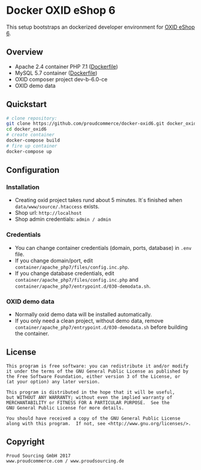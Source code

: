 # Docker OXID eShop 6

This setup bootstraps an dockerized developer environment for [OXID eShop 6](https://github.com/OXID-eSales/oxideshop_ce).

## Overview

- Apache 2.4 container PHP 7.1 ([Dockerfile](container/apache_php7/Dockerfile))
- MySQL 5.7 container ([Dockerfile](https://github.com/docker-library/mysql/blob/883703dfb30d9c197e0059a669c4bb64d55f6e0d/5.7/Dockerfile))
- OXID composer project dev-b-6.0-ce
- OXID demo data

## Quickstart

```bash
# clone repository:
git clone https://github.com/proudcommerce/docker-oxid6.git docker_oxid6
cd docker_oxid6
# create container
docker-compose build
# fire up container
docker-compose up
```
## Configuration

### Installation
- Creating oxid project takes rund about 5 minutes. It´s finished when `data/www/source/.htaccess` exists.
- Shop url: `http://localhost`
- Shop admin credentials: `admin / admin`

### Credentials
- You can change container credentials (domain, ports, database) in `.env` file.
- If you change domain/port, edit `container/apache_php7/files/config.inc.php`.
- If you change database credentials, edit `container/apache_php7/files/config.inc.php` and `container/apache_php7/entrypoint.d/030-demodata.sh`.

### OXID demo data
- Normally oxid demo data will be installed automatically.
- If you only need a clean project, without demo data, remove `container/apache_php7/entrypoint.d/030-demodata.sh` before building the container.

## License

    This program is free software: you can redistribute it and/or modify
    it under the terms of the GNU General Public License as published by
    the Free Software Foundation, either version 3 of the License, or
    (at your option) any later version.

    This program is distributed in the hope that it will be useful,
    but WITHOUT ANY WARRANTY; without even the implied warranty of
    MERCHANTABILITY or FITNESS FOR A PARTICULAR PURPOSE.  See the
    GNU General Public License for more details.

    You should have received a copy of the GNU General Public License
    along with this program.  If not, see <http://www.gnu.org/licenses/>.
    

## Copyright

	Proud Sourcing GmbH 2017
	www.proudcommerce.com / www.proudsourcing.de
